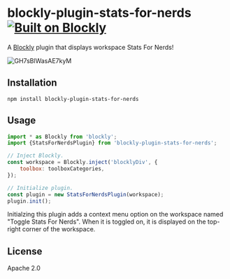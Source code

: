 # blockly-plugin-stats-for-nerds [![Built on Blockly](https://tinyurl.com/built-on-blockly)](https://github.com/google/blockly)

A [Blockly](https://www.npmjs.com/package/blockly) plugin that displays workspace Stats For Nerds!

![GH7sBlWasAE7kyM](https://github.com/pavi2410/blockly-plugins/assets/28837746/c3e15e0d-20cb-4bd1-8239-2c669db183d1)

## Installation

```
npm install blockly-plugin-stats-for-nerds
```

## Usage

```js
import * as Blockly from 'blockly';
import {StatsForNerdsPlugin} from 'blockly-plugin-stats-for-nerds';

// Inject Blockly.
const workspace = Blockly.inject('blocklyDiv', {
    toolbox: toolboxCategories,
});

// Initialize plugin.
const plugin = new StatsForNerdsPlugin(workspace);
plugin.init();
```

Initialzing this plugin adds a context menu option on the workspace named "Toggle Stats For Nerds". When it is toggled on, it is displayed on the top-right corner of the workspace.

## License

Apache 2.0
